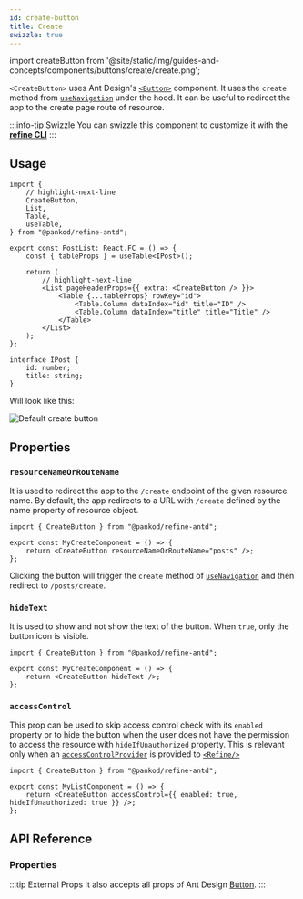 ```yaml
---
id: create-button
title: Create
swizzle: true
---
```


import createButton from '@site/static/img/guides-and-concepts/components/buttons/create/create.png';

`<CreateButton>` uses Ant Design's [`<Button>`](https://ant.design/components/button/) component. It uses the `create` method from [`useNavigation`](/api-reference/core/hooks/navigation/useNavigation.md) under the hood. It can be useful to redirect the app to the create page route of resource.

:::info-tip Swizzle
You can swizzle this component to customize it with the [**refine CLI**](/docs/packages/documentation/cli)
:::

## Usage

```tsx
import {
    // highlight-next-line
    CreateButton,
    List,
    Table,
    useTable,
} from "@pankod/refine-antd";

export const PostList: React.FC = () => {
    const { tableProps } = useTable<IPost>();

    return (
        // highlight-next-line
        <List pageHeaderProps={{ extra: <CreateButton /> }}>
            <Table {...tableProps} rowKey="id">
                <Table.Column dataIndex="id" title="ID" />
                <Table.Column dataIndex="title" title="Title" />
            </Table>
        </List>
    );
};

interface IPost {
    id: number;
    title: string;
}
```

Will look like this:

<div class="img-container">
    <div class="window">
        <div class="control red"></div>
        <div class="control orange"></div>
        <div class="control green"></div>
    </div>
    <img src={createButton} alt="Default create button" />
</div>

## Properties

### `resourceNameOrRouteName`

It is used to redirect the app to the `/create` endpoint of the given resource name. By default, the app redirects to a URL with `/create` defined by the name property of resource object.

```tsx 
import { CreateButton } from "@pankod/refine-antd";

export const MyCreateComponent = () => {
    return <CreateButton resourceNameOrRouteName="posts" />;
};
```

Clicking the button will trigger the `create` method of [`useNavigation`](/api-reference/core/hooks/navigation/useNavigation.md) and then redirect to `/posts/create`.

### `hideText`

It is used to show and not show the text of the button. When `true`, only the button icon is visible.

```tsx 
import { CreateButton } from "@pankod/refine-antd";

export const MyCreateComponent = () => {
    return <CreateButton hideText />;
};
```

### `accessControl`

This prop can be used to skip access control check with its `enabled` property or to hide the button when the user does not have the permission to access the resource with `hideIfUnauthorized` property. This is relevant only when an [`accessControlProvider`](/api-reference/core/providers/accessControl-provider.md) is provided to [`<Refine/>`](/api-reference/core/components/refine-config.md)

```tsx
import { CreateButton } from "@pankod/refine-antd";

export const MyListComponent = () => {
    return <CreateButton accessControl={{ enabled: true, hideIfUnauthorized: true }} />;
};
```

## API Reference

### Properties

<PropsTable module="@pankod/refine-antd/CreateButton" />

:::tip External Props
It also accepts all props of Ant Design [Button](https://ant.design/components/button/#API).
:::
